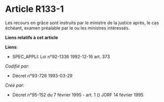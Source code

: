# Article R133-1

Les recours en grâce sont instruits par le ministre de la justice après, le cas échéant, examen préalable par le ou les
ministres intéressés.

**Liens relatifs à cet article**

**Liens**:

  - SPEC_APPLI: Loi n°92-1336 1992-12-16 art. 373

_Codifié par_:

  - Décret n°93-726 1993-03-29

_Créé par_:

  - Décret n°95-152 du 7 février 1995 - art. 1 () JORF 14 février 1995
